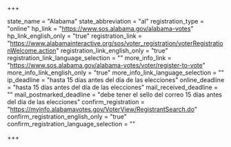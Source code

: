 +++

state_name = "Alabama"
state_abbreviation = "al"
registration_type = "online"
hp_link = "https://www.sos.alabama.gov/alabama-votes"
hp_link_english_only = "true"
registration_link = "https://www.alabamainteractive.org/sos/voter_registration/voterRegistrationWelcome.action"
registration_link_english_only = "true"
registration_link_language_selection = ""
more_info_link = "https://www.sos.alabama.gov/alabama-votes/voter/register-to-vote"
more_info_link_english_only = "true"
more_info_link_language_selection = ""
ip_deadline = "hasta 15 días antes del día de las elecciones"
online_deadline = "hasta 15 días antes del día de las elecciones"
mail_received_deadline = ""
mail_postmarked_deadline = "debe tener el sello del correo 15 días antes del día de las elecciones"
confirm_registration = "https://myinfo.alabamavotes.gov/VoterView/RegistrantSearch.do"
confirm_registration_english_only = "true"
confirm_registration_language_selection = ""

+++